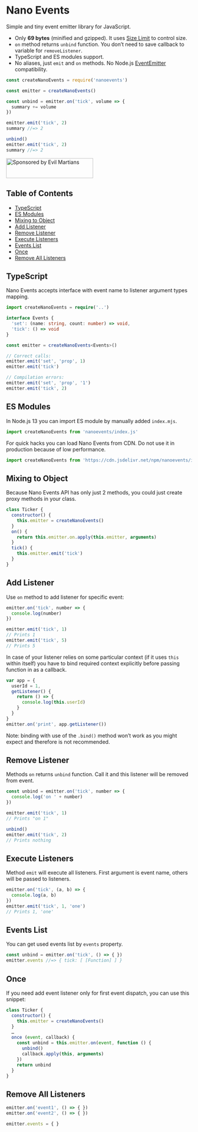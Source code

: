 # Nano Events

Simple and tiny event emitter library for JavaScript.

* Only **69 bytes** (minified and gzipped).
  It uses [Size Limit] to control size.
* `on` method returns `unbind` function. You don’t need to save
  callback to variable for `removeListener`.
* TypeScript and ES modules support.
* No aliases, just `emit` and `on` methods.
  No Node.js [EventEmitter] compatibility.

```js
const createNanoEvents = require('nanoevents')

const emitter = createNanoEvents()

const unbind = emitter.on('tick', volume => {
  summary += volume
})

emitter.emit('tick', 2)
summary //=> 2

unbind()
emitter.emit('tick', 2)
summary //=> 2
```

[EventEmitter]: https://nodejs.org/api/events.html
[Size Limit]:   https://github.com/ai/size-limit

<a href="https://evilmartians.com/?utm_source=nanoevents">
  <img src="https://evilmartians.com/badges/sponsored-by-evil-martians.svg"
       alt="Sponsored by Evil Martians" width="236" height="54">
</a>


## Table of Contents

* [TypeScript](#typescript)
* [ES Modules](#es-modules)
* [Mixing to Object](#mixing-to-object)
* [Add Listener](#add-listener)
* [Remove Listener](#remove-listener)
* [Execute Listeners](#execute-listeners)
* [Events List](#events-list)
* [Once](#once)
* [Remove All Listeners](#remove-all-listeners)


## TypeScript

Nano Events accepts interface with event name
to listener argument types mapping.

```ts
import createNanoEvents = require('..')

interface Events {
  'set': (name: string, count: number) => void,
  'tick': () => void
}

const emitter = createNanoEvents<Events>()

// Correct calls:
emitter.emit('set', 'prop', 1)
emitter.emit('tick')

// Compilation errors:
emitter.emit('set', 'prop', '1')
emitter.emit('tick', 2)
```


## ES Modules

In Node.js 13 you can import ES module by manually added `index.mjs`.

```js
import createNanoEvents from 'nanoevents/index.js'
```

For quick hacks you can load Nano Events from CDN. Do not use it in production
because of low performance.

```js
import createNanoEvents from 'https://cdn.jsdelivr.net/npm/nanoevents/index.js'
```


## Mixing to Object

Because Nano Events API has only just 2 methods,
you could just create proxy methods in your class.

```js
class Ticker {
  constructor() {
    this.emitter = createNanoEvents()
  }
  on() {
    return this.emitter.on.apply(this.emitter, arguments)
  }
  tick() {
    this.emitter.emit('tick')
  }
}
```


## Add Listener

Use `on` method to add listener for specific event:

```js
emitter.on('tick', number => {
  console.log(number)
})

emitter.emit('tick', 1)
// Prints 1
emitter.emit('tick', 5)
// Prints 5
```

In case of your listener relies on some particular context
(if it uses `this` within itself) you have to bind required
context explicitly before passing function in as a callback.

```js
var app = {
  userId = 1,
  getListener() {
    return () => {
      console.log(this.userId)
    }
  }
}
emitter.on('print', app.getListener())
```

Note: binding with use of the `.bind()` method won’t work as you might expect
and therefore is not recommended.


## Remove Listener

Methods `on` returns `unbind` function. Call it and this listener
will be removed from event.

```js
const unbind = emitter.on('tick', number => {
  console.log('on ' + number)
})

emitter.emit('tick', 1)
// Prints "on 1"

unbind()
emitter.emit('tick', 2)
// Prints nothing
```


## Execute Listeners

Method `emit` will execute all listeners. First argument is event name, others
will be passed to listeners.

```js
emitter.on('tick', (a, b) => {
  console.log(a, b)
})
emitter.emit('tick', 1, 'one')
// Prints 1, 'one'
```


## Events List

You can get used events list by `events` property.

```js
const unbind = emitter.on('tick', () => { })
emitter.events //=> { tick: [ [Function] ] }
```


## Once

If you need add event listener only for first event dispatch,
you can use this snippet:

```js
class Ticker {
  constructor() {
    this.emitter = createNanoEvents()
  }
  …
  once (event, callback) {
    const unbind = this.emitter.on(event, function () {
      unbind()
      callback.apply(this, arguments)
    })
    return unbind
  }
}
```


## Remove All Listeners

```js
emitter.on('event1', () => { })
emitter.on('event2', () => { })

emitter.events = { }
```
